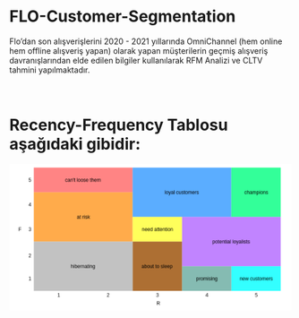 # FLO-Customer-Segmentation
Flo’dan son alışverişlerini 2020 - 2021 yıllarında OmniChannel (hem online hem offline alışveriş yapan) olarak yapan müşterilerin geçmiş alışveriş davranışlarından elde edilen bilgiler kullanılarak RFM Analizi ve CLTV tahmini yapılmaktadır.
# <br>Recency-Frequency Tablosu aşağıdaki gibidir:</br>
![](https://github.com/fatihsen20/FLO-Customer-Segmentation/blob/main/rfm_table.png) 

